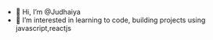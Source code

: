 - 👋 Hi, I’m @Judhaiya
- 👀 I’m interested in learning to code, building projects using javascript,reactjs


